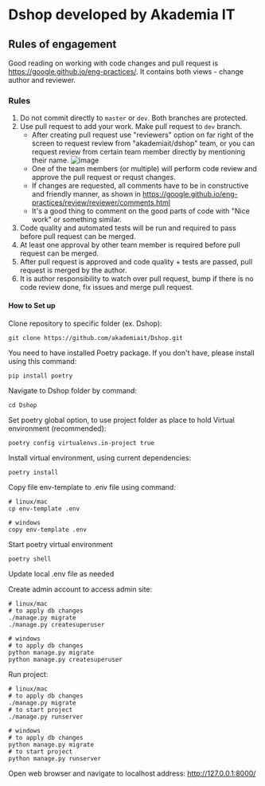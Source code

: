 # Dshop developed by Akademia IT

## Rules of engagement
Good reading on working with code changes and pull request is https://google.github.io/eng-practices/. It contains both views - change author and reviewer.

### Rules

1. Do not commit directly to `master` or `dev`. Both branches are protected.
2. Use pull request to add your work. Make pull request to `dev` branch.
   - After creating pull request use "reviewers" option on far right of the screen to request review from "akademiait/dshop" team, or you can request review from certain team member directly by mentioning their name.
      ![image](https://github.com/akademiait/Dshop/assets/989256/a5886335-b537-4a23-8655-1bcaba5c67ae)
   - One of the team members (or multiple) will perform code review and approve the pull request or requst changes.
   - If changes are requested, all comments have to be in constructive and friendly manner, as shown in https://google.github.io/eng-practices/review/reviewer/comments.html
   - It's a good thing to comment on the good parts of code with "Nice work" or something similar. 
3. Code quality and automated tests will be run and required to pass before pull request can be merged. 
4. At least one approval by other team member is required before pull request can be merged.
5. After pull request is approved and code quality + tests are passed, pull request is merged by the author.
6. It is author responsibility to watch over pull request, bump if there is no code review done, fix issues and merge pull request.

#### How to Set up

Clone repository to specific folder (ex. Dshop):
```
git clone https://github.com/akademiait/Dshop.git
```
You need to have installed Poetry package. If you don't have, please install using this command:
```
pip install poetry
```
Navigate to Dshop folder by command:
```
cd Dshop
```
Set poetry global option, to use project folder as place to hold Virtual environment (recommended):
```
poetry config virtualenvs.in-project true
```
Install virtual environment, using current dependencies:
```
poetry install
```
Copy file env-template to .env file using command:
```
# linux/mac
cp env-template .env

# windows
copy env-template .env
```
Start poetry virtual environment
```
poetry shell
```

Update local .env file as needed

Create admin account to access admin site:

```
# linux/mac
# to apply db changes
./manage.py migrate 
./manage.py createsuperuser

# windows
# to apply db changes
python manage.py migrate
python manage.py createsuperuser
```


Run project:
```
# linux/mac
# to apply db changes
./manage.py migrate 
# to start project
./manage.py runserver

# windows
# to apply db changes
python manage.py migrate
# to start project
python manage.py runserver
```

Open web browser and navigate to localhost address:  http://127.0.0.1:8000/ 